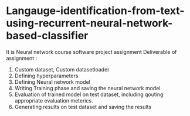 # Langauge-identification-from-text-using-recurrent-neural-network-based-classifier

It is Neural network course software project assignment
Deliverable of assignment :
1. Custom dataset, Custom datasetloader<br>
2. Defining hyperparameters<br>
3. Defining Neural network model<br>
4. Writing Training phase and saving the neural network model
5. Evaluation of trained model on test dataset, including qouting appropriate evaluation meterics.
6. Generating results on test dataset and saving the results



